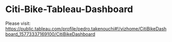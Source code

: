 # Citi-Bike-Tableau-Dashboard

Please visit: https://public.tableau.com/profile/pedro.takenouchi#!/vizhome/CitiBikeDashboard_15773337169100/CitiBikeDashboard

